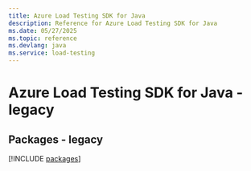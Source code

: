 ```yaml
---
title: Azure Load Testing SDK for Java
description: Reference for Azure Load Testing SDK for Java
ms.date: 05/27/2025
ms.topic: reference
ms.devlang: java
ms.service: load-testing
---
```

# Azure Load Testing SDK for Java - legacy
## Packages - legacy
[!INCLUDE [packages](load-testing-index.md)]